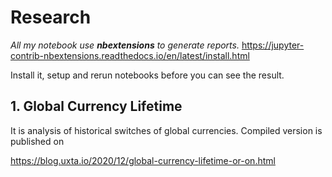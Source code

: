 # Research

*All my notebook use **nbextensions** to generate reports.*
https://jupyter-contrib-nbextensions.readthedocs.io/en/latest/install.html

Install it, setup and rerun notebooks before you can see the result. 

## 1. Global Currency Lifetime 
It is analysis of historical switches of global currencies. Compiled version is published on 

https://blog.uxta.io/2020/12/global-currency-lifetime-or-on.html
